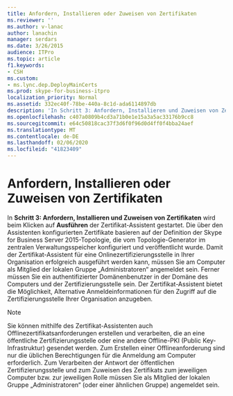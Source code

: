 ```yaml
---
title: Anfordern, Installieren oder Zuweisen von Zertifikaten
ms.reviewer: ''
ms.author: v-lanac
author: lanachin
manager: serdars
ms.date: 3/26/2015
audience: ITPro
ms.topic: article
f1.keywords:
- CSH
ms.custom:
- ms.lync.dep.DeployMainCerts
ms.prod: skype-for-business-itpro
localization_priority: Normal
ms.assetid: 332ec40f-78be-440a-8c1d-ada6114897db
description: 'In Schritt 3: Anfordern, Installieren und Zuweisen von Zertifikaten wird beim Klicken auf Ausführen der Zertifikat-Assistent gestartet. Die über den Assistenten konfigurierten Zertifikate basieren auf der Definition der Skype for Business Server 2015-Topologie, die vom Topologie-Generator im zentralen Verwaltungsspeicher konfiguriert und veröffentlicht wurde. Damit der Zertifikat-Assistent für eine Onlinezertifizierungsstelle in Ihrer Organisation erfolgreich ausgeführt werden kann, müssen Sie am Computer als Mitglied der lokalen Gruppe „Administratoren“ angemeldet sein. Ferner müssen Sie ein authentifizierter Domänenbenutzer in der Domäne des Computers und der Zertifizierungsstelle sein. Der Zertifikat-Assistent bietet die Möglichkeit, Alternative Anmeldeinformationen für den Zugriff auf die Zertifizierungsstelle Ihrer Organisation anzugeben.'
ms.openlocfilehash: c407a0809b4cd3a71b0e1e15a3a5ac33176b9cc8
ms.sourcegitcommit: e64c50818cac37f3d6f0f96d0d4ff0f4bba24aef
ms.translationtype: MT
ms.contentlocale: de-DE
ms.lasthandoff: 02/06/2020
ms.locfileid: "41823409"
---
```

# <a name="request-install-or-assign-certificates"></a>Anfordern, Installieren oder Zuweisen von Zertifikaten
 
 In **Schritt 3: Anfordern, Installieren und Zuweisen von Zertifikaten** wird beim Klicken auf **Ausführen** der Zertifikat-Assistent gestartet. Die über den Assistenten konfigurierten Zertifikate basieren auf der Definition der Skype for Business Server 2015-Topologie, die vom Topologie-Generator im zentralen Verwaltungsspeicher konfiguriert und veröffentlicht wurde. Damit der Zertifikat-Assistent für eine Onlinezertifizierungsstelle in Ihrer Organisation erfolgreich ausgeführt werden kann, müssen Sie am Computer als Mitglied der lokalen Gruppe „Administratoren“ angemeldet sein. Ferner müssen Sie ein authentifizierter Domänenbenutzer in der Domäne des Computers und der Zertifizierungsstelle sein. Der Zertifikat-Assistent bietet die Möglichkeit, Alternative Anmeldeinformationen für den Zugriff auf die Zertifizierungsstelle Ihrer Organisation anzugeben.
  
> [!NOTE]
> Sie können mithilfe des Zertifikat-Assistenten auch Offlinezertifikatsanforderungen erstellen und verarbeiten, die an eine öffentliche Zertifizierungsstelle oder eine andere Offline-PKI (Public Key-Infrastruktur) gesendet werden. Zum Erstellen einer Offlineanforderung sind nur die üblichen Berechtigungen für die Anmeldung am Computer erforderlich. Zum Verarbeiten der Antwort der öffentlichen Zertifizierungsstelle und zum Zuweisen des Zertifikats zum jeweiligen Computer bzw. zur jeweiligen Rolle müssen Sie als Mitglied der lokalen Gruppe „Administratoren“ (oder einer ähnlichen Gruppe) angemeldet sein. 
  


